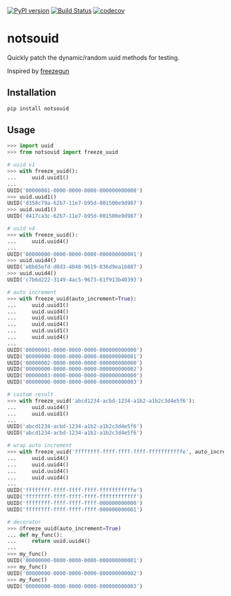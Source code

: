 [![PyPI version](https://badge.fury.io/py/notsouid.svg)](https://badge.fury.io/py/notsouid)
[![Build Status](https://travis-ci.org/nicwest/notsouid.svg?branch=master)](https://travis-ci.org/nicwest/notsouid)
[![codecov](https://codecov.io/gh/nicwest/notsouid/branch/master/graph/badge.svg)](https://codecov.io/gh/nicwest/notsouid)

notsouid
========

Quickly patch the dynamic/random uuid methods for testing.

Inspired by [freezegun](https://github.com/spulec/freezegun)

Installation
------------

```bash
pip install notsouid
```

Usage
-----

```python
>>> import uuid
>>> from notsouid import freeze_uuid

# uuid v1
>>> with freeze_uuid():
...     uuid.uuid1()
... 
UUID('00000001-0000-0000-0000-000000000000')
>>> uuid.uuid1()
UUID('d358c79a-62b7-11e7-b95d-001500e9d987')
>>> uuid.uuid1()
UUID('d417ca3c-62b7-11e7-b95d-001500e9d987')

# uuid v4
>>> with freeze_uuid():
...     uuid.uuid4()
... 
UUID('00000000-0000-0000-0000-000000000001')
>>> uuid.uuid4()
UUID('e8b65efd-d8d3-4048-9619-036d9ea16887')
>>> uuid.uuid4()
UUID('c7b6d222-3149-4ac5-9673-61f913b40393')

# auto increment
>>> with freeze_uuid(auto_increment=True):
...     uuid.uuid1()
...     uuid.uuid4()
...     uuid.uuid1()
...     uuid.uuid4()
...     uuid.uuid1()
...     uuid.uuid4()
... 
UUID('00000001-0000-0000-0000-000000000000')
UUID('00000000-0000-0000-0000-000000000001')
UUID('00000002-0000-0000-0000-000000000000')
UUID('00000000-0000-0000-0000-000000000002')
UUID('00000003-0000-0000-0000-000000000000')
UUID('00000000-0000-0000-0000-000000000003')

# custom result
>>> with freeze_uuid('abcd1234-acbd-1234-a1b2-a1b2c3d4e5f6'):
...     uuid.uuid4()
...     uuid.uuid1()
... 
UUID('abcd1234-acbd-1234-a1b2-a1b2c3d4e5f6')
UUID('abcd1234-acbd-1234-a1b2-a1b2c3d4e5f6')

# wrap auto increment
>>> with freeze_uuid('ffffffff-ffff-ffff-ffff-fffffffffffe', auto_increment=True):
...     uuid.uuid4()
...     uuid.uuid4()
...     uuid.uuid4()
...     uuid.uuid4()
... 
UUID('ffffffff-ffff-ffff-ffff-fffffffffffe')
UUID('ffffffff-ffff-ffff-ffff-ffffffffffff')
UUID('ffffffff-ffff-ffff-ffff-000000000000')
UUID('ffffffff-ffff-ffff-ffff-000000000001')

# decorator
>>> @freeze_uuid(auto_increment=True)
... def my_func():
...     return uuid.uuid4()
... 
>>> my_func()
UUID('00000000-0000-0000-0000-000000000001')
>>> my_func()
UUID('00000000-0000-0000-0000-000000000002')
>>> my_func()
UUID('00000000-0000-0000-0000-000000000003')

```
